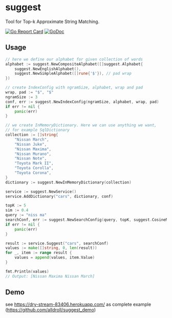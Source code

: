 # suggest

Tool for Top-k Approximate String Matching.

[![Go Report Card](https://goreportcard.com/badge/github.com/alldroll/suggest)](https://goreportcard.com/report/github.com/alldroll/suggest)
[![GoDoc](https://godoc.org/github.com/Lazin/go-ngram?status.png)](https://godoc.org/github.com/alldroll/suggest)

## Usage

```go
// here we define our alphabet for given collection of words
alphabet := suggest.NewCompositeAlphabet([]suggest.Alphabet{
    suggest.NewEnglishAlphabet(),
    suggest.NewSimpleAlphabet([]rune{'$'}), // pad wrap
})

// create IndexConfig with ngramSize, alphabet, wrap and pad
wrap, pad := "$", "$"
ngramSize := 3
conf, err := suggest.NewIndexConfig(ngramSize, alphabet, wrap, pad)
if err != nil {
    panic(err)
}

// we create InMemoryDictionary. Here we can use anything we want,
// for example SqlDictionary
collection := []string{
    "Nissan March",
    "Nissan Juke",
    "Nissan Maxima",
    "Nissan Murano",
    "Nissan Note",
    "Toyota Mark II",
    "Toyota Corolla",
    "Toyota Corona",
}
dictionary := suggest.NewInMemoryDictionary(collection)

service := suggest.NewService()
service.AddDictionary("cars", dictionary, conf)

topK := 5
sim := 0.4
query := "niss ma"
searchConf, err := suggest.NewSearchConfig(query, topK, suggest.CosineMetric(), sim)
if err != nil {
    panic(err)
}

result := service.Suggest("cars", searchConf)
values := make([]string, 0, len(result))
for _, item := range result {
    values = append(values, item.Value)
}

fmt.Println(values)
// Output: [Nissan Maxima Nissan March]
```

## Demo
see https://dry-stream-83406.herokuapp.com/ as complete example (https://github.com/alldroll/suggest_demo)
